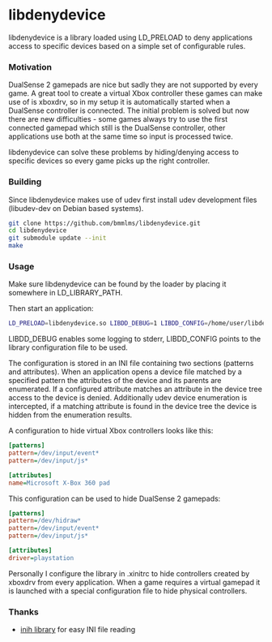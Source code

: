# libdenydevice

libdenydevice is a library loaded using LD_PRELOAD to deny applications access to specific devices based on a simple set of configurable rules.

### Motivation

DualSense 2 gamepads are nice but sadly they are not supported by every game.
A great tool to create a virtual Xbox controller these games can make use of is xboxdrv, so in my setup it is automatically started when a DualSense controller is connected.
The initial problem is solved but now there are new difficulties - some games always try to use the first connected gamepad which still is the DualSense controller, other applications use both at the same time so input is processed twice.

libdenydevice can solve these problems by hiding/denying access to specific devices so every game picks up the right controller.

### Building

Since libdenydevice makes use of udev first install udev development files (libudev-dev on Debian based systems).

```sh
git clone https://github.com/bmmlms/libdenydevice.git
cd libdenydevice
git submodule update --init
make
```

### Usage

Make sure libdenydevice can be found by the loader by placing it somewhere in LD_LIBRARY_PATH.

Then start an application:

```sh
LD_PRELOAD=libdenydevice.so LIBDD_DEBUG=1 LIBDD_CONFIG=/home/user/libdenydevice_config myapplication
```

LIBDD_DEBUG enables some logging to stderr, LIBDD_CONFIG points to the library configuration file to be used.

The configuration is stored in an INI file containing two sections (patterns and attributes).
When an application opens a device file matched by a specified pattern the attributes of the device and its parents are enumerated.
If a configured attribute matches an attribute in the device tree access to the device is denied.
Additionally udev device enumeration is intercepted, if a matching attribute is found in the device tree the device is hidden from the enumeration results.

A configuration to hide virtual Xbox controllers looks like this:

```ini
[patterns]
pattern=/dev/input/event*
pattern=/dev/input/js*

[attributes]
name=Microsoft X-Box 360 pad
```

This configuration can be used to hide DualSense 2 gamepads:

```ini
[patterns]
pattern=/dev/hidraw*
pattern=/dev/input/event*
pattern=/dev/input/js*

[attributes]
driver=playstation
```

Personally I configure the library in .xinitrc to hide controllers created by xboxdrv from every application.
When a game requires a virtual gamepad it is launched with a special configuration file to hide physical controllers.

### Thanks
- [inih library](https://github.com/benhoyt/inih) for easy INI file reading
